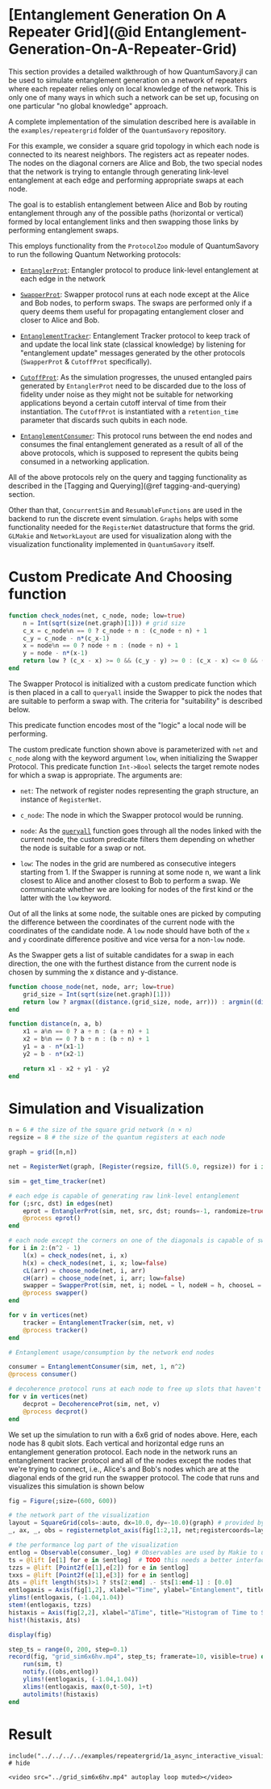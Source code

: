 # [Entanglement Generation On A Repeater Grid](@id Entanglement-Generation-On-A-Repeater-Grid)

This section provides a detailed walkthrough of how QuantumSavory.jl can be used to simulate entanglement generation on a network of repeaters where each repeater relies only on local knowledge of the network.
This is only one of many ways in which such a network can be set up, focusing on one particular "no global knowledge" approach.

A complete implementation of the simulation described here is available in the `examples/repeatergrid` folder of the `QuantumSavory` repository.

For this example, we consider a square grid topology in which each node is connected to its nearest neighbors.
The registers act as repeater nodes. The nodes on the diagonal corners are Alice and Bob, the two special nodes that the network is trying to entangle through generating link-level entanglement at each edge and performing appropriate swaps at each node.

The goal is to establish entanglement between Alice and Bob by routing entanglement through any of the possible paths (horizontal or vertical) formed by local entanglement links and then swapping those links by performing entanglement swaps.

This employs functionality from the `ProtocolZoo` module of QuantumSavory to run the following Quantum Networking protocols:

- [`EntanglerProt`](@ref): Entangler protocol to produce link-level entanglement at each edge in the network

- [`SwapperProt`](@ref): Swapper protocol runs at each node except at the Alice and Bob nodes, to perform swaps. The swaps are performed only if a query deems them useful for propagating entanglement closer and closer to Alice and Bob.

- [`EntanglementTracker`](@ref): Entanglement Tracker protocol to keep track of and update the local link state (classical knowledge) by listening for "entanglement update" messages generated by the other protocols (`SwapperProt` & `CutoffProt` specifically).

- [`CutoffProt`](@ref): As the simulation progresses, the unused entangled pairs generated by `EntanglerProt` need to be discarded due to the loss of fidelity under noise as they might not be suitable for networking applications beyond a certain cutoff interval of time from their instantiation. The `CutoffProt` is instantiated with a `retention_time` parameter that discards such qubits in each node.

- [`EntanglementConsumer`](@ref): This protocol runs between the end nodes and consumes the final entanglement generated as a result of all of the above protocols, which is supposed to represent the qubits being consumed in a networking application.

All of the above protocols rely on the query and tagging functionality as described in the [Tagging and Querying](@ref tagging-and-querying) section.

Other than that, `ConcurrentSim` and `ResumableFunctions` are used in the backend to run the discrete event simulation. `Graphs` helps with some functionality needed for the `RegisterNet` datastructure that forms the grid. `GLMakie` and `NetworkLayout` are used for visualization along with the visualization functionality implemented in `QuantumSavory` itself.

# Custom Predicate And Choosing function

```julia
function check_nodes(net, c_node, node; low=true)
    n = Int(sqrt(size(net.graph)[1])) # grid size
    c_x = c_node%n == 0 ? c_node ÷ n : (c_node ÷ n) + 1
    c_y = c_node - n*(c_x-1)
    x = node%n == 0 ? node ÷ n : (node ÷ n) + 1
    y = node - n*(x-1)
    return low ? (c_x - x) >= 0 && (c_y - y) >= 0 : (c_x - x) <= 0 && (c_y - y) <= 0
end
```

The Swapper Protocol is initialized with a custom predicate function which is then placed in a call to `queryall` inside the Swapper to pick the nodes that are suitable to perform a swap with. The criteria for "suitability" is described below.

This predicate function encodes most of the "logic" a local node will be performing.

The custom predicate function shown above is parameterized with `net` and `c_node` along with the keyword argument `low`, when initializing the Swapper Protocol. This predicate function `Int->Bool` selects the target remote nodes for which a swap is appropriate. The arguments are:

- `net`: The network of register nodes representing the graph structure, an instance of `RegisterNet`.

- `c_node`: The node in which the Swapper protocol would be running.

- `node`: As the [`queryall`](@ref) function goes through all the nodes linked with the current node, the custom predicate filters them depending on whether the node is suitable for a swap or not.

- `low`: The nodes in the grid are numbered as consecutive integers starting from 1. If the Swapper is running at some node n, we want a link closest to Alice and another closest to Bob to perform a swap. We communicate whether we are looking for nodes of the first kind or the latter with the `low` keyword.

Out of all the links at some node, the suitable ones are picked by computing the difference between the coordinates of the current node with the coordinates of the candidate node. A `low` node should have both of the `x` and `y` coordinate difference positive and vice versa for a non-`low` node.

As the Swapper gets a list of suitable candidates for a swap in each direction, the one with the furthest distance from the current node is chosen by summing the x distance and y-distance.

```julia
function choose_node(net, node, arr; low=true)
    grid_size = Int(sqrt(size(net.graph)[1]))
    return low ? argmax((distance.(grid_size, node, arr))) : argmin((distance.(grid_size, node, arr)))
end

function distance(n, a, b)
    x1 = a%n == 0 ? a ÷ n : (a ÷ n) + 1
    x2 = b%n == 0 ? b ÷ n : (b ÷ n) + 1
    y1 = a - n*(x1-1)
    y2 = b - n*(x2-1)

    return x1 - x2 + y1 - y2
end
```

# Simulation and Visualization

```julia
n = 6 # the size of the square grid network (n × n)
regsize = 8 # the size of the quantum registers at each node

graph = grid([n,n])

net = RegisterNet(graph, [Register(regsize, fill(5.0, regsize)) for i in 1:n^2])

sim = get_time_tracker(net)

# each edge is capable of generating raw link-level entanglement
for (;src, dst) in edges(net)
    eprot = EntanglerProt(sim, net, src, dst; rounds=-1, randomize=true)
    @process eprot()
end

# each node except the corners on one of the diagonals is capable of swapping entanglement
for i in 2:(n^2 - 1)
    l(x) = check_nodes(net, i, x)
    h(x) = check_nodes(net, i, x; low=false)
    cL(arr) = choose_node(net, i, arr)
    cH(arr) = choose_node(net, i, arr; low=false)
    swapper = SwapperProt(sim, net, i; nodeL = l, nodeH = h, chooseL = cL, chooseH = cH, rounds=-1)
    @process swapper()
end

for v in vertices(net)
    tracker = EntanglementTracker(sim, net, v)
    @process tracker()
end

# Entanglement usage/consumption by the network end nodes

consumer = EntanglementConsumer(sim, net, 1, n^2)
@process consumer()

# decoherence protocol runs at each node to free up slots that haven't been used past the retention time
for v in vertices(net)
    decprot = DecoherenceProt(sim, net, v)
    @process decprot()
end
```

We set up the simulation to run with a 6x6 grid of nodes above. Here, each node has 8 qubit slots.
Each vertical and horizontal edge runs an entanglement generation protocol.
Each node in the network runs an entanglement tracker protocol and all of the nodes except the nodes that we're trying to connect,
i.e., Alice's and Bob's nodes which are at the diagonal ends of the grid run the swapper protocol.
The code that runs and visualizes this simulation is shown below

```julia
fig = Figure(;size=(600, 600))

# the network part of the visualization
layout = SquareGrid(cols=:auto, dx=10.0, dy=-10.0)(graph) # provided by NetworkLayout, meant to simplify plotting of graphs in 2D
_, ax, _, obs = registernetplot_axis(fig[1:2,1], net;registercoords=layout)

# the performance log part of the visualization
entlog = Observable(consumer._log) # Observables are used by Makie to update the visualization in real-time in an automated reactive way
ts = @lift [e[1] for e in $entlog]  # TODO this needs a better interface, something less cluncky, maybe also a whole Makie recipe
tzzs = @lift [Point2f(e[1],e[2]) for e in $entlog]
txxs = @lift [Point2f(e[1],e[3]) for e in $entlog]
Δts = @lift length($ts)>1 ? $ts[2:end] .- $ts[1:end-1] : [0.0]
entlogaxis = Axis(fig[1,2], xlabel="Time", ylabel="Entanglement", title="Entanglement Successes")
ylims!(entlogaxis, (-1.04,1.04))
stem!(entlogaxis, tzzs)
histaxis = Axis(fig[2,2], xlabel="ΔTime", title="Histogram of Time to Successes")
hist!(histaxis, Δts)

display(fig)

step_ts = range(0, 200, step=0.1)
record(fig, "grid_sim6x6hv.mp4", step_ts; framerate=10, visible=true) do t
    run(sim, t)
    notify.((obs,entlog))
    ylims!(entlogaxis, (-1.04,1.04))
    xlims!(entlogaxis, max(0,t-50), 1+t)
    autolimits!(histaxis)
end

```

# Result

```@repl
include("../../../../examples/repeatergrid/1a_async_interactive_visualization.jl") # hide
```

```@raw html
<video src="../grid_sim6x6hv.mp4" autoplay loop muted></video>
```